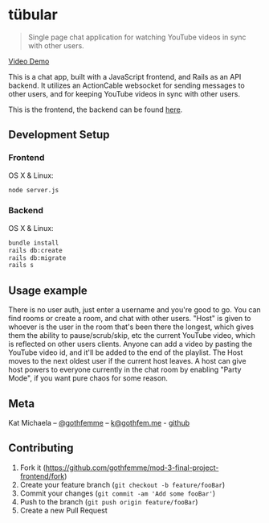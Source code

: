 # tübular
> Single page chat application for watching YouTube videos in sync with other users.

[Video Demo](https://www.youtube.com/watch?v=MPpkOi2cYns)

This is a chat app, built with a JavaScript frontend, and Rails as an API backend. It utilizes an ActionCable websocket for sending messages to other users, and for keeping YouTube videos in sync with other users.

This is the frontend, the backend can be found [here](https://github.com/gothfemme/mod-3-final-project-backend/).

## Development Setup

### Frontend

OS X & Linux:

```sh
node server.js
```

### Backend

OS X & Linux:

```sh
bundle install
rails db:create
rails db:migrate
rails s
```

## Usage example

There is no user auth, just enter a username and you're good to go. You can find rooms or create a room, and chat with other users. "Host" is given to whoever is the user in the room that's been there the longest, which gives them the ability to pause/scrub/skip, etc the current YouTube video, which is reflected on other users clients. Anyone can add a video by pasting the YouTube video id, and it'll be added to the end of the playlist. The Host moves to the next oldest user if the current host leaves. A host can give host powers to everyone currently in the chat room by enabling "Party Mode", if you want pure chaos for some reason.


## Meta

Kat Michaela – [@gothfemme](https://twitter.com/gothfemme) – k@gothfem.me - [github](https://github.com/gothfemme/)

## Contributing

1. Fork it (<https://github.com/gothfemme/mod-3-final-project-frontend/fork>)
2. Create your feature branch (`git checkout -b feature/fooBar`)
3. Commit your changes (`git commit -am 'Add some fooBar'`)
4. Push to the branch (`git push origin feature/fooBar`)
5. Create a new Pull Request
